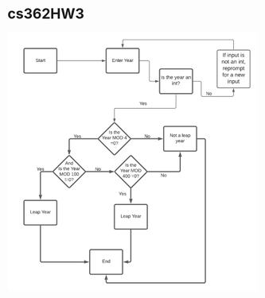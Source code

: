 # cs362HW3
![Flow chart for leap year program](https://github.com/fairhurt/cs362HW3/blob/main/leap%20year%20logic(2).png)
